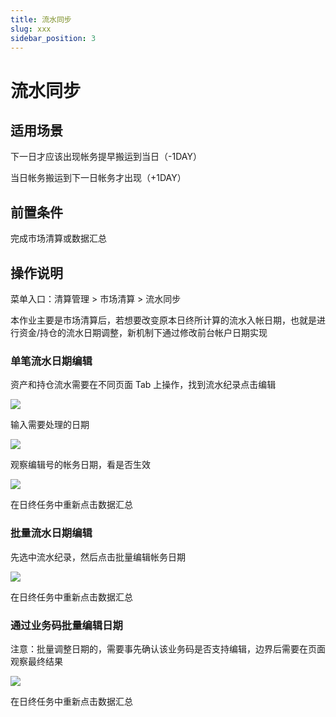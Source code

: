 ```yaml
---
title: 流水同步
slug: xxx
sidebar_position: 3
---
```



# 流水同步

## 适用场景

下一日才应该出现帐务提早搬运到当日（-1DAY）

当日帐务搬运到下一日帐务才出现（+1DAY）

## 前置条件

完成市场清算或数据汇总

## 操作说明

菜单入口：清算管理  &gt; 市场清算  &gt; 流水同步

本作业主要是市场清算后，若想要改变原本日终所计算的流水入帐日期，也就是进行资金/持仓的流水日期调整，新机制下通过修改前台帐户日期实现

### 单笔流水日期编辑

资产和持仓流水需要在不同页面 Tab 上操作，找到流水纪录点击编辑

<img src="/assets/JYLlbmOhRo9w1Zx74PocGwQqnzc.png"/>

输入需要处理的日期

<img src="/assets/X38Jb8ixPotJeGxFpINcN1iFnIc.png"/>

观察编辑号的帐务日期，看是否生效

<img src="/assets/RbBgbfUMWougIlxKDd5cuQcNnPc.png"/>

在日终任务中重新点击数据汇总

### 批量流水日期编辑

先选中流水纪录，然后点击批量编辑帐务日期

<img src="/assets/NTdHbtdsroblM4xKKtZcuyXWnxh.png"/>

在日终任务中重新点击数据汇总

### 通过业务码批量编辑日期

注意：批量调整日期的，需要事先确认该业务码是否支持编辑，边界后需要在页面观察最终结果

<img src="/assets/WMzhbZI9roU5mrxsu6ycdC6tnxd.png"/>

在日终任务中重新点击数据汇总

